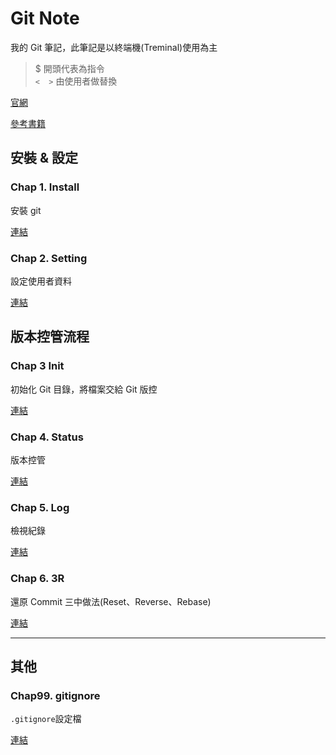 # Git Note

我的 Git 筆記，此筆記是以終端機(Treminal)使用為主

> $ 開頭代表為指令 <br>
> `<  >` 由使用者做替換

[官網](https://git-scm.com/)

[參考書籍](https://gitbook.tw/)

## 安裝 & 設定

### Chap 1. Install

安裝 git

[連結](Chap1.Install.md)

### Chap 2. Setting

設定使用者資料

[連結](Chap2.Setting.md)

## 版本控管流程

### Chap 3 Init

初始化 Git 目錄，將檔案交給 Git 版控

[連結](Chap3.Init.md)

### Chap 4. Status

版本控管

[連結](Chap4.Status.md)

### Chap 5. Log

檢視紀錄

[連結](Chap5.Log.md)

### Chap 6. 3R

還原 Commit 三中做法(Reset、Reverse、Rebase)

[連結](Chap6.3R.md)

-------

## 其他

### Chap99. gitignore

`.gitignore`設定檔

[連結](Chap99.gitignore.md)